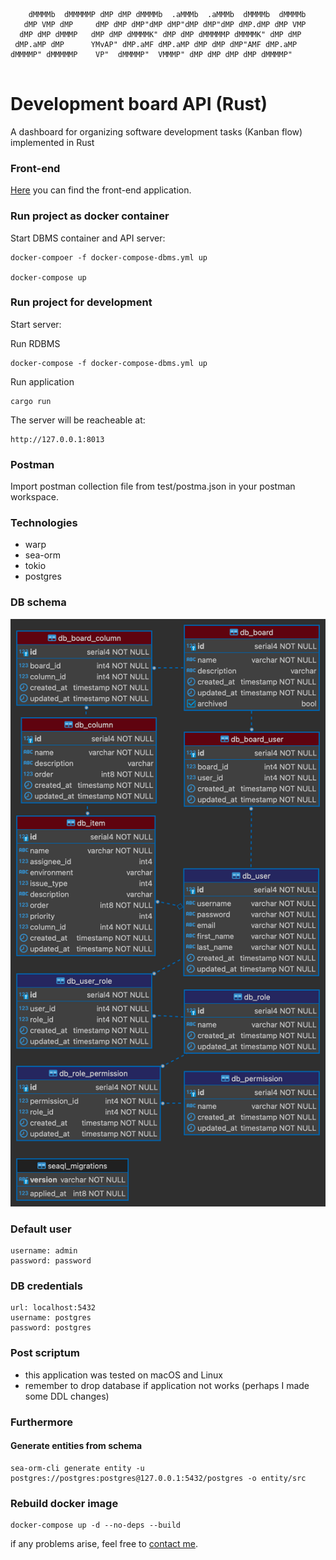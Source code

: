```
    dMMMMb  dMMMMMP dMP dMP dMMMMb  .aMMMb  .aMMMb  dMMMMb  dMMMMb 
   dMP VMP dMP     dMP dMP dMP"dMP dMP"dMP dMP"dMP dMP.dMP dMP VMP 
  dMP dMP dMMMP   dMP dMP dMMMMK" dMP dMP dMMMMMP dMMMMK" dMP dMP  
 dMP.aMP dMP      YMvAP" dMP.aMF dMP.aMP dMP dMP dMP"AMF dMP.aMP   
dMMMMP" dMMMMMP    VP"  dMMMMP"  VMMMP" dMP dMP dMP dMP dMMMMP"    
                                                                   
```

# Development board API (Rust)

A dashboard for organizing software development tasks (Kanban flow) implemented in Rust

### Front-end

[Here](https://github.com/goto-eof/dev_board_react) you can find the front-end application.

### Run project as docker container 

Start DBMS container and API server:

```
docker-compoer -f docker-compose-dbms.yml up

docker-compose up
```
### Run project for development

Start server:

Run RDBMS
```
docker-compose -f docker-compose-dbms.yml up
```

Run application
```
cargo run
```

The server will be reacheable at:

```
http://127.0.0.1:8013
```

### Postman

Import postman collection file from test/postma.json in your postman workspace.

### Technologies

- warp
- sea-orm
- tokio
- postgres

### DB schema

![db schema](db-schema1.png)

### Default user

```
username: admin
password: password
```

### DB credentials
```
url: localhost:5432
username: postgres
password: postgres
```

### Post scriptum

- this application was tested on macOS and Linux
- remember to drop database if application not works (perhaps I made some DDL changes)

### Furthermore

#### Generate entities from schema

```
sea-orm-cli generate entity -u postgres://postgres:postgres@127.0.0.1:5432/postgres -o entity/src
```

### Rebuild docker image

```
docker-compose up -d --no-deps --build
```

if any problems arise, feel free to [contact me](https://andre-i.dev/#contactme).
